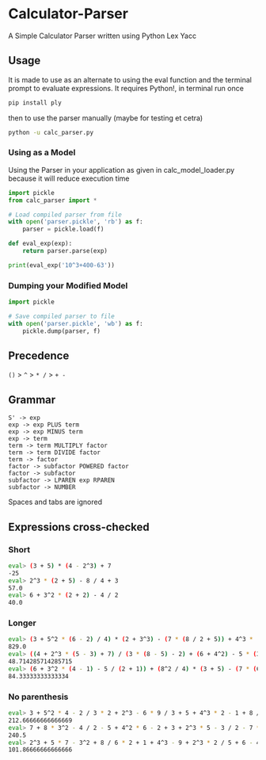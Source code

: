 # Calculator-Parser
A Simple Calculator Parser written using Python Lex Yacc

## Usage
It is made to use as an alternate to using the eval function and the terminal prompt to evaluate expressions.
It requires Python!, in terminal run once
```sh
pip install ply
```
then to use the parser manually (maybe for testing et cetra)
```sh
python -u calc_parser.py
```
### Using as a Model
Using the Parser in your application as given in calc_model_loader.py because it will reduce execution time
```python
import pickle
from calc_parser import *

# Load compiled parser from file 
with open('parser.pickle', 'rb') as f:
    parser = pickle.load(f)

def eval_exp(exp):
    return parser.parse(exp)

print(eval_exp('10^3+400-63'))
```
### Dumping your Modified Model
```python
import pickle

# Save compiled parser to file
with open('parser.pickle', 'wb') as f:
    pickle.dump(parser, f)

```

## Precedence
`()` > `^` > `* /` > `+ -`

## Grammar

```
S' -> exp
exp -> exp PLUS term
exp -> exp MINUS term
exp -> term
term -> term MULTIPLY factor
term -> term DIVIDE factor
term -> factor
factor -> subfactor POWERED factor
factor -> subfactor
subfactor -> LPAREN exp RPAREN
subfactor -> NUMBER
```

Spaces and tabs are ignored

## Expressions cross-checked 

### Short
```sh
eval> (3 + 5) * (4 - 2^3) + 7
-25
eval> 2^3 * (2 + 5) - 8 / 4 + 3
57.0
eval> 6 + 3^2 * (2 + 2) - 4 / 2
40.0
```
### Longer
```sh
eval> (3 + 5^2 * (6 - 2) / 4) * (2 + 3^3) - (7 * (8 / 2 + 5)) + 4^3 * (3 - 1) + 6 / (2 + 1) - 50
829.0
eval> ((4 + 2^3 * (5 - 3) + 7) / (3 * (8 - 5) - 2) + (6 + 4^2) - 5 * (3 + 2) + (7^2 / 2 - 1)) * 2
48.714285714285715
eval> (6 + 3^2 * (4 - 1) - 5 / (2 + 1)) + (8^2 / 4) * (3 + 5) - (7 * (6 - 4) + 9^2) + (10 / 2 + 3 * 5)
84.33333333333334
```

### No parenthesis
```sh
eval> 3 + 5^2 * 4 - 2 / 3 * 2 + 2^3 - 6 * 9 / 3 + 5 + 4^3 * 2 - 1 + 8 / 2 + 2 - 40 / 2 + 3
212.66666666666669
eval> 7 + 8 * 3^2 - 4 / 2 - 5 + 4^2 * 6 - 2 + 3 + 2^3 * 5 - 3 / 2 - 7 * 2 + 5^2 * 2 - 3
240.5
eval> 2^3 + 5 * 7 - 3^2 + 8 / 6 * 2 + 1 + 4^3 - 9 + 2^3 * 2 / 5 + 6 - 4 + 3 * 2 + 2 - 8 / 2
101.86666666666666
```